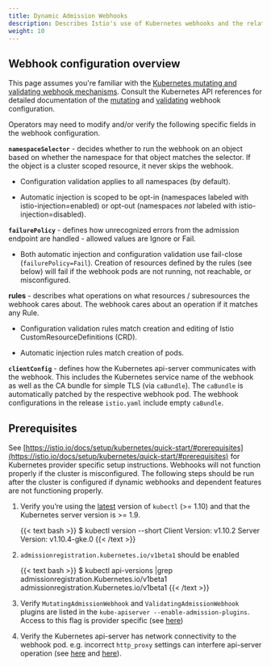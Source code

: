 ```yaml
---
title: Dynamic Admission Webhooks
description: Describes Istio's use of Kubernetes webhooks and the related issues that can arise.
weight: 10
---
```


## Webhook configuration overview

This page assumes you're familiar with the [Kubernetes mutating and
validating webhook
mechanisms](https://kubernetes.io/docs/reference/access-authn-authz/extensible-admission-controllers/). Consult
the Kubernetes API references for detailed documentation of the
[mutating](https://kubernetes.io/docs/reference/generated/kubernetes-api/v1.11/#mutatingwebhookconfiguration-v1beta1-admissionregistration-kubernetes-io)
and
[validating](https://kubernetes.io/docs/reference/generated/kubernetes-api/v1.11/#validatingwebhookconfiguration-v1beta1-admissionregistration-kubernetes-io)
webhook configuration.

Operators may need to modify and/or verify the following specific fields in the webhook configuration.

**`namespaceSelector`** - decides whether to run the webhook on an
object based on whether the namespace for that object matches the
selector. If the object is a cluster scoped resource, it never skips
the webhook.

* Configuration validation applies to all namespaces (by default).

* Automatic injection is scoped to be opt-in (namespaces labeled with
  istio-injection=enabled) or opt-out (namespaces *not* labeled with
  istio-injection=disabled).

**`failurePolicy`** - defines how unrecognized errors from the admission
endpoint are handled - allowed values are Ignore or Fail.

* Both automatic injection and configuration validation use fail-close
  (`failurePolicy=Fail`). Creation of resources defined by the rules
  (see below) will fail if the webhook pods are not running, not
  reachable, or misconfigured.

**rules** - describes what operations on what resources / subresources
the webhook cares about. The webhook cares about an operation if it
matches any Rule.

* Configuration validation rules match creation and editing of Istio
  CustomResourceDefinitions (CRD).

* Automatic injection rules match creation of pods.

**`clientConfig`** - defines how the Kubernetes api-server communicates
with the webhook. This includes the Kubernetes service name of the
webhook as well as the CA bundle for simple TLS (via `caBundle`). The
`caBundle` is automatically patched by the respective webhook pod. The
webhook configurations in the release `istio.yaml` include empty
`caBundle`.

## Prerequisites

See
[https://istio.io/docs/setup/kubernetes/quick-start/#prerequisites](https://istio.io/docs/setup/kubernetes/quick-start/#prerequisites)
for Kubernetes provider specific setup instructions. Webhooks will not
function properly if the cluster is misconfigured. The following
steps should be run after the cluster is configured if dynamic
webhooks and dependent features are not functioning properly.

1. Verify you’re using the
   [latest](https://kubernetes.io/docs/tasks/tools/install-kubectl/)
   version of `kubectl` (>= 1.10) and that the Kubernetes server version
   is >= 1.9.

    {{< text bash >}}
    $ kubectl version --short
    Client Version: v1.10.2
    Server Version: v1.10.4-gke.0
    {{< /text >}}

1. `admissionregistration.kubernetes.io/v1beta1` should be enabled

    {{< text bash >}}
    $ kubectl api-versions |grep admissionregistration.Kubernetes.io/v1beta1
    admissionregistration.Kubernetes.io/v1beta1
    {{< /text >}}

1. Verify `MutatingAdmissionWebhook` and `ValidatingAdmissionWebhook` plugins are
   listed in the `kube-apiserver --enable-admission-plugins`. Access
   to this flag is provider specific (see
   [here](https://istio.io/docs/setup/kubernetes/quick-start/#prerequisites))

1. Verify the Kubernetes api-server has network connectivity to the
   webhook pod. e.g. incorrect `http_proxy` settings can interfere
   api-server operation (see
   [here](https://github.com/kubernetes/kubernetes/pull/58698#discussion_r163879443)
   and [here](https://github.com/kubernetes/kubeadm/issues/666)).
